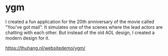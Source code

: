 # ygm

I created a fun application for the 20th anniversary of the movie called "You've got mail".
It simulates one of the scenes where the lead actors are chatting with each other. But instead of the old
AOL design, I created a modern design for it.

https://thuhang.nl/websitedemo/ygm/
